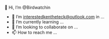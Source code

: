  👋 Hi, I’m @Birdwatchin
- 👀 I’m interestedkentheteck@outlook.com in ...
- 🌱 I’m currently learning ...
- 💞️ I’m looking to collaborate on ...
- 📫 How to reach me ...

<!---
Birdwatchin/Birdwatchin is a ✨ special ✨ repository because its `README.md` (this file) appears on your GitHub profile.
You can click the Preview link to take a look at your changes.
--->
